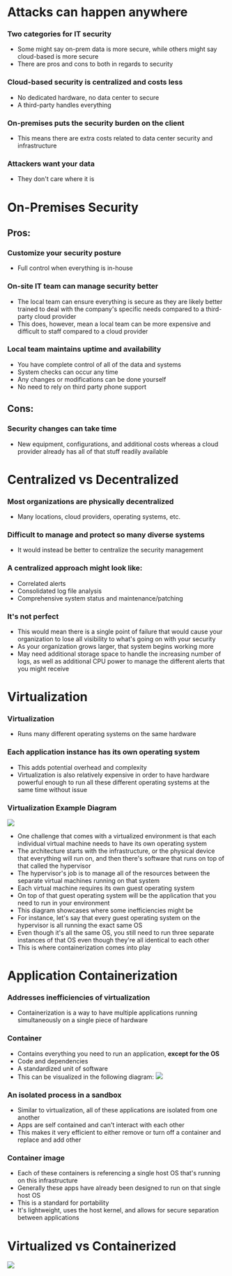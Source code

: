 # Attacks can happen anywhere
### Two categories for IT security
- Some might say on-prem data is more secure, while others might say cloud-based is more secure
- There are pros and cons to both in regards to security
### Cloud-based security is centralized and costs less
- No dedicated hardware, no data center to secure
- A third-party handles everything
### On-premises puts the security burden on the client
- This means there are extra costs related to data center security and infrastructure
### Attackers want your data
- They don't care where it is
# On-Premises Security
## Pros:
### Customize your security posture
- Full control when everything is in-house
### On-site IT team can manage security better
- The local team can ensure everything is secure as they are likely better trained to deal with the company's specific needs compared to a third-party cloud provider
- This does, however, mean a local team can be more expensive and difficult to staff compared to a cloud provider
### Local team maintains uptime and availability
- You have complete control of all of the data and systems
- System checks can occur any time
- Any changes or modifications can be done yourself
- No need to rely on third party phone support
## Cons:
### Security changes can take time
- New equipment, configurations, and additional costs whereas a cloud provider already has all of that stuff readily available
# Centralized vs Decentralized
### Most organizations are physically decentralized
- Many locations, cloud providers, operating systems, etc.
### Difficult to manage and protect so many diverse systems
- It would instead be better to centralize the security management
### A centralized approach might look like:
- Correlated alerts
- Consolidated log file analysis
- Comprehensive system status and maintenance/patching
### It's not perfect
- This would mean there is a single point of failure that would cause your organization to lose all visibility to what's going on with your security
- As your organization grows larger, that system begins working more
- May need additional storage space to handle the increasing number of logs, as well as additional CPU power to manage the different alerts that you might receive
# Virtualization
### Virtualization
- Runs many different operating systems on the same hardware
### Each application instance has its own operating system
- This adds potential overhead and complexity
- Virtualization is also relatively expensive in order to have hardware powerful enough to run all these different operating systems at the same time without issue
### Virtualization Example Diagram
![](attachments/3cb2e51f59973034ce5a31ba5e804788.png)
- One challenge that comes with a virtualized environment is that each individual virtual machine needs to have its own operating system
- The architecture starts with the infrastructure, or the physical device that everything will run on, and then there's software that runs on top of that called the hypervisor
- The hypervisor's job is to manage all of the resources between the separate virtual machines running on that system
- Each virtual machine requires its own guest operating system
- On top of that guest operating system will be the application that you need to run in your environment
- This diagram showcases where some inefficiencies might be
- For instance, let's say that every guest operating system on the hypervisor is all running the exact same OS
- Even though it's all the same OS, you still need to run three separate instances of that OS even though they're all identical to each other
- This is where containerization comes into play
# Application Containerization
### Addresses inefficiencies of virtualization
- Containerization is a way to have multiple applications running simultaneously on a single piece of hardware
### Container
- Contains everything you need to run an application, **except for the OS**
- Code and dependencies
- A standardized unit of software
- This can be visualized in the following diagram:
![](attachments/3640cf880c0ba55d2516069d1a9a99f6.png)
### An isolated process in a sandbox
- Similar to virtualization, all of these applications are isolated from one another
- Apps are self contained and can't interact with each other
- This makes it very efficient to either remove or turn off a container and replace and add other
### Container image
- Each of these containers is referencing a single host OS that's running on this infrastructure
- Generally these apps have already been designed to run on that single host OS
- This is a standard for portability
- It's lightweight, uses the host kernel, and allows for secure separation between applications
# Virtualized vs Containerized
![](attachments/b45302191b6fe692a0cdbf6e164c2e3f.png)